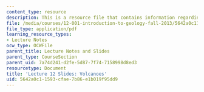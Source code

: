 ```yaml
---
content_type: resource
description: This is a resource file that contains information regarding volcanoes.
file: /media/courses/12-001-introduction-to-geology-fall-2013/5642a0c11593cfae7b86e1b019f95dd9_MIT12_001F13_Lecture12slides.pdf
file_type: application/pdf
learning_resource_types:
- Lecture Notes
ocw_type: OCWFile
parent_title: Lecture Notes and Slides
parent_type: CourseSection
parent_uid: 7a74d241-d2fe-5d87-7f74-7158998d8ed3
resourcetype: Document
title: 'Lecture 12 Slides: Volcanoes'
uid: 5642a0c1-1593-cfae-7b86-e1b019f95dd9
---
```

